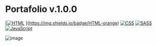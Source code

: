 # Portafolio v.1.0.0

[[![HTML](https://img.shields.io/badge/HTML-FB6D04?style=for-the-badge&labelColor=101010)]() ](https://img.shields.io/badge/HTML-orange)
[![CSS](https://img.shields.io/badge/CSS-0453FB?style=for-the-badge&labelColor=101010)]() 
[![SASS](https://img.shields.io/badge/SASS-ed9de8?style=for-the-badge&labelColor=101010)]() 
[![JavaScript](https://img.shields.io/badge/JAVASCRIPT-yellow?style=for-the-badge&labelColor=101010)]() 

![image](https://github.com/Company-Codermex/Portafolio/assets/143505447/c1cdd572-e2c6-4916-91f1-01941db116c0)

